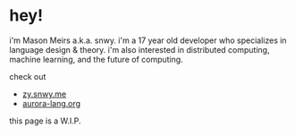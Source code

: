 # hey!
i'm Mason Meirs a.k.a. snwy. i'm a 17 year old developer who specializes in language design & theory. i'm also interested in distributed computing, machine learning, and the future of computing.

check out
- [zy.snwy.me]()
- [aurora-lang.org]()

this page is a W.I.P.
